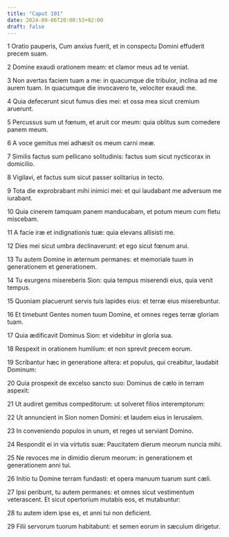 ```yaml
---
title: "Caput 101"
date: 2024-09-06T20:00:53+02:00
draft: false
---
```



1 Oratio pauperis, Cum anxius fuerit, et in conspectu Domini effuderit precem suam.

2 Domine exaudi orationem meam: et clamor meus ad te veniat.

3 Non avertas faciem tuam a me: in quacumque die tribulor, inclina ad me aurem tuam. In quacumque die invocavero te, velociter exaudi me.

4 Quia defecerunt sicut fumus dies mei: et ossa mea sicut cremium aruerunt.

5 Percussus sum ut fœnum, et aruit cor meum: quia oblitus sum comedere panem meum.

6 A voce gemitus mei adhæsit os meum carni meæ.

7 Similis factus sum pellicano solitudinis: factus sum sicut nycticorax in domicilio.

8 Vigilavi, et factus sum sicut passer solitarius in tecto.

9 Tota die exprobrabant mihi inimici mei: et qui laudabant me adversum me iurabant.

10 Quia cinerem tamquam panem manducabam, et potum meum cum fletu miscebam.

11 A facie iræ et indignationis tuæ: quia elevans allisisti me.

12 Dies mei sicut umbra declinaverunt: et ego sicut fœnum arui.

13 Tu autem Domine in æternum permanes: et memoriale tuum in generationem et generationem.

14 Tu exurgens misereberis Sion: quia tempus miserendi eius, quia venit tempus.

15 Quoniam placuerunt servis tuis lapides eius: et terræ eius miserebuntur.

16 Et timebunt Gentes nomen tuum Domine, et omnes reges terræ gloriam tuam.

17 Quia ædificavit Dominus Sion: et videbitur in gloria sua.

18 Respexit in orationem humilium: et non sprevit precem eorum.

19 Scribantur hæc in generatione altera: et populus, qui creabitur, laudabit Dominum:

20 Quia prospexit de excelso sancto suo: Dominus de cælo in terram aspexit:

21 Ut audiret gemitus compeditorum: ut solveret filios interemptorum:

22 Ut annuncient in Sion nomen Domini: et laudem eius in Ierusalem.

23 In conveniendo populos in unum, et reges ut serviant Domino.

24 Respondit ei in via virtutis suæ: Paucitatem dierum meorum nuncia mihi.

25 Ne revoces me in dimidio dierum meorum: in generationem et generationem anni tui.

26 Initio tu Domine terram fundasti: et opera manuum tuarum sunt cæli.

27 Ipsi peribunt, tu autem permanes: et omnes sicut vestimentum veterascent. Et sicut opertorium mutabis eos, et mutabuntur:

28 tu autem idem ipse es, et anni tui non deficient.

29 Filii servorum tuorum habitabunt: et semen eorum in sæculum dirigetur.

